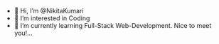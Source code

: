- 👋 Hi, I’m @NikitaKumari
- 👀 I’m interested in Coding
- 🌱 I’m currently learning Full-Stack Web-Development. Nice to meet you!...
  

<!---
NikitaKumari947/NikitaKumari947 is a ✨ special ✨ repository because its `README.md` (this file) appears on your GitHub profile.
You can click the Preview link to take a look at your changes.
--->
